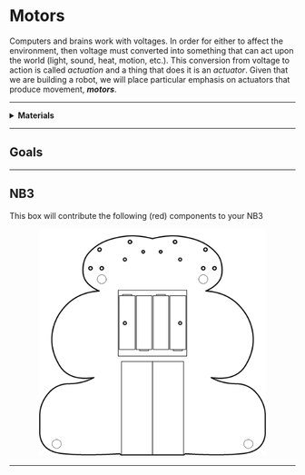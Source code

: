 # Motors

Computers and brains work with voltages. In order for either to affect the environment, then voltage must converted into something that can act upon the world (light, sound, heat, motion, etc.). This conversion from voltage to action is called *actuation* and a thing that does it is an *actuator*. Given that we are building a robot, we will place particular emphasis on actuators that produce movement, ***motors***.

----

<details><summary><b>Materials</b></summary><p>

Contents|Description| # |Data|Link|
:-------|:----------|:-:|:--:|:--:|
DC brushed motor|6V Brushed DC motor|1|-|[-L-](https://uk.farnell.com/multicomp/mm28/motor-miniature-3-6v-9600rpm/dp/599128?st=dc%20motor)
Propeller|Motor shaft attachment|1|-|[-L-](https://www.amazon.co.uk/Winterworm-Propeller-Project-Science-Accessories/dp/B07D8SZHZ8)

</p></details>

----

## Goals

----

## NB3

This box will contribute the following (red) components to your NB3

<p align="center">
<img src="_data/images/NB3_motors.png" alt="NB3 stage" width="400" height="400">
<p>

----

